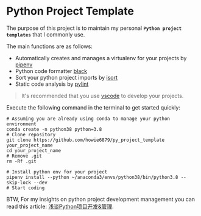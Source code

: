 # Python Project Template

The purpose of this project is to maintain my personal **`Python project templates`** that I commonly use.

The main functions are as follows:

- Automatically creates and manages a virtualenv for your projects by [pipenv](https://github.com/pypa/pipenv)
- Python code formatter [black](https://github.com/psf/black)
- Sort your python project imports by [isort](https://github.com/PyCQA/isort)
- Static code analysis by [pylint](https://github.com/PyCQA/pylint)

> It's recommended that you use [vscode](https://code.visualstudio.com/) to develop your projects.

Execute the following command in the terminal to get started quickly:

```shell
# Assuming you are already using conda to manage your python environment
conda create -n python38 python=3.8
# Clone repository
git clone https://github.com/howie6879/py_project_template your_project_name
cd your_project_name
# Remove .git
rm -Rf .git

# Install python env for your project
pipenv install --python ~/anaconda3/envs/python38/bin/python3.8 --skip-lock --dev
# Start coding
```

BTW, For my insights on python project development management you can read this article: [浅谈Python项目开发&管理](https://www.howie6879.cn/post/2021/14_about_python_env/).
